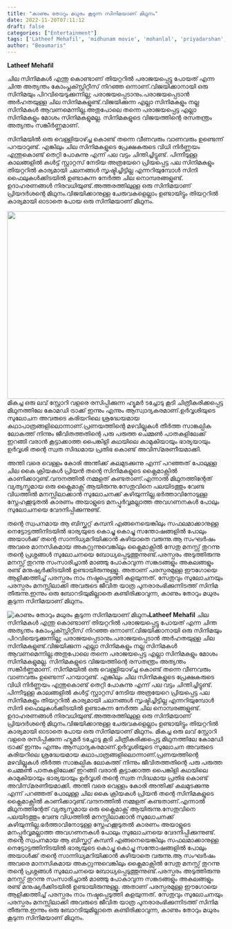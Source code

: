 ```yaml
---
title: "കാണും തോറും മധുരം കൂടുന്ന സിനിമയാണ് മിഥുനം"
date: 2022-11-20T07:11:12
draft: false
categories: ["Entertainment"]
tags: ['Latheef Mehafil', 'midhunam movie', 'mohanlal', 'priyadarshan', 'urvasi']
author: "Beaumaris"
---
```


<strong>Latheef Mehafil </strong>

ചില സിനിമകൾ എന്തു കൊണ്ടാണ് തിയറ്ററിൽ പരാജയപ്പെട്ടു പോയത് എന്ന ചിന്ത അത്യന്തം കോംപ്ലക്സ്റ്റിറ്റീസ് നിറഞ്ഞ ഒന്നാണ്.വിജയിക്കാനായി ഒരു സിനിമയും പിറവിയെടുക്കുന്നില്ല; പരാജയപ്പെടാനും.പരാജയപ്പെടാൻ അർഹതയുള്ള ചില സിനിമകളുണ്ട്.വിജയിക്കുന്ന എല്ലാ സിനിമകളും നല്ല സിനിമകൾ ആവണമെന്നില്ല.അതുപോലെ തന്നെ പരാജയപ്പെട്ട എല്ലാ സിനിമകളും മോശം സിനിമകളുമല്ല. സിനിമകളുടെ വിജയത്തിന്റെ രസതന്ത്രം അത്യന്തം സങ്കീർണ്ണമാണ്.

സിനിമയിൽ ഒരു വെള്ളിയാഴ്ച്ച കൊണ്ട് തന്നെ വീണവരും വാണവരും ഉണ്ടെന്ന് പറയാറുണ്ട്. എങ്കിലും ചില സിനിമകളുടെ പ്രേക്ഷകരുടെ വിധി നിർണ്ണയം എന്തുകൊണ്ട് തെറ്റി പോകുന്നു എന്ന് പല വട്ടം ചിന്തിച്ചിട്ടുണ്ട്. പിന്നീടുള്ള കാലങ്ങളിൽ കൾട്ട് സ്റ്റാറ്റസ് നേടിയ അത്രയേറെ പ്രിയപ്പെട്ട പല സിനിമകളും തിയറ്ററിൽ കാര്യമായി ചലനങ്ങൾ സൃഷ്ടിച്ചിട്ടില്ല എന്നറിയുമ്പോൾ സിനി ഫൈലുകൾക്കിടയിൽ ഉണ്ടാകുന്ന നേർത്ത ചില നൊമ്പരങ്ങളുണ്ട്. ഉദാഹരണങ്ങൾ നിരവധിയുണ്ട്.അത്തരത്തിലുള്ള ഒരു സിനിമയാണ് പ്രിയദർശന്റെ മിഥുനം.വിജയിക്കാനുള്ള ചേരുവകളെല്ലാം ഉണ്ടായിട്ടും തിയറ്ററിൽ കാര്യമായി ഓടാതെ പോയ ഒരു സിനിമയാണ് മിഥുനം.

<img class="wp-image-361272 aligncenter" src="https://cdn.boolokam.com/articles/2022/11/RK509A-300x167.png" alt="" width="781" height="435" />മികച്ച ഒരു ലവ് സ്റ്റോറി വളരെ രസിപ്പിക്കുന്ന ഹ്യൂമർ ടച്ചോടു കൂടി ചിത്രീകരിക്കപ്പെട്ട മിഥുനത്തിലേ കോമഡി ട്രാക്ക് ഇന്നും എന്നും ആസ്വാദ്യകരമാണ്.ഉർവ്വശിയുടെ സുലോചന അവരുടെ കരിയറിലെ ശ്രദ്ധേയമായ കഥാപാത്രങ്ങളിലൊന്നാണ്.പ്രണയത്തിന്റെ മഴവില്ലുകൾ തീർത്ത സാങ്കല്പിക ലോകത്ത് നിന്നും ജീവിതത്തതിന്റെ പരു പരുത്ത ചെമ്മൺ പാതകളിലേക്ക് ഇറങ്ങി വരാൻ കൂട്ടാക്കാത്ത പൈങ്കിളി കഥയിലെ കാമുകിയായും ഭാര്യയായും ഉർവ്വശി തന്റെ സ്വത സിദ്ധമായ പ്രതിഭ കൊണ്ട് അവിസ്‌മരണീയമാക്കി.

അന്തി വരെ വെള്ളം കോരി അന്തിക്ക് കലമുടക്കുന്നു എന്ന് പറഞ്ഞത് പോലുള്ള ചില കൈ ക്രിയകൾ പ്രിയൻ തന്റെ സിനിമകളുടെ ക്ലൈമാക്സിൽ കാണിക്കാറുണ്ട്.വന്ദനത്തിൽ നമ്മളത് കണ്ടതാണ്.എന്നാൽ മിഥുനത്തിന്റേത് വ്യത്യസ്തമായ ഒരു ക്ലൈമാക്സ്‌ ആയിരുന്നു.സേതുവിനെ പലയിടത്തും വേണ്ട വിധത്തിൽ മനസ്സിലാക്കാൻ സുലോചനക്ക് കഴിയുന്നില്ല.ഭർത്താവിനോടുള്ള സ്നേഹക്കൂടുതൽ കാരണം അയാളുടെ മനപ്പൂർവ്വമല്ലാത്ത അവഗണനകൾ പോലും സുലോചനയെ വേദനിപ്പിക്കുന്നുണ്ട്.

തന്റെ സ്വപനമായ ആ ബിസ്ക്കറ്റ് കമ്പനി എങ്ങനെയെങ്കിലും സഫലമാക്കാനുള്ള നെട്ടോട്ടത്തിനിടയിൽ ഭാര്യയുടെ കൊച്ചു കൊച്ചു സന്തോഷങ്ങളിൽ പോലും അയാൾക്ക് തന്റെ സാന്നിധ്യമറിയിക്കാൻ കഴിയാതെ വരുന്നു.ആ സംഘർഷം അവരെ മാനസികമായ അകറ്റുന്നുവെങ്കിലും ക്ലൈമാക്സിൽ സേതു മനസ്സ് തുറന്നു തന്റെ പ്രശ്നങ്ങൾ സുലോചനയെ ബോധ്യപ്പെടുത്തുന്നുണ്ട്.പരസ്പരം അടുത്തിരുന്നു മനസ്സ് തുറന്നു സംസാരിച്ചാൽ മാഞ്ഞു പോകാവുന്ന സങ്കടങ്ങളും അകലങ്ങളും രണ്ട് മനുഷ്യർക്കിടയിൽ ഉണ്ടായിരുന്നുള്ളൂ. അതാണ് പരസ്പരമുള്ള ഈഗോയെ ആളിക്കത്തിച്ച് പരസ്പരം നാം നഷ്ടപ്പെടുത്തി കളയുന്നത്.
സേതുവും സുലോചനയും പരസ്പരം മനസ്സിലാക്കി അവരുടെ ജീവിത യാത്ര പുനരാരംഭിക്കുന്നിടത്ത് സിനിമ തീരുന്നു.ഇന്നും ഒരു ബോറടിയുമില്ലാതെ കണ്ടിരിക്കാവുന്ന, കാണും തോറും മധുരം കൂടുന്ന സിനിമയാണ് മിഥുനം.


![കാണും തോറും മധുരം കൂടുന്ന സിനിമയാണ് മിഥുനം](https://cdn.boolokam.com/articles/2022/11/RK509A-300x167.png)**Latheef Mehafil** ചില സിനിമകൾ എന്തു കൊണ്ടാണ് തിയറ്ററിൽ പരാജയപ്പെട്ടു പോയത് എന്ന ചിന്ത അത്യന്തം കോംപ്ലക്സ്റ്റിറ്റീസ് നിറഞ്ഞ ഒന്നാണ്.വിജയിക്കാനായി ഒരു സിനിമയും പിറവിയെടുക്കുന്നില്ല; പരാജയപ്പെടാനും.പരാജയപ്പെടാൻ അർഹതയുള്ള ചില സിനിമകളുണ്ട്.വിജയിക്കുന്ന എല്ലാ സിനിമകളും നല്ല സിനിമകൾ ആവണമെന്നില്ല.അതുപോലെ തന്നെ പരാജയപ്പെട്ട എല്ലാ സിനിമകളും മോശം സിനിമകളുമല്ല. സിനിമകളുടെ വിജയത്തിന്റെ രസതന്ത്രം അത്യന്തം സങ്കീർണ്ണമാണ്. സിനിമയിൽ ഒരു വെള്ളിയാഴ്ച്ച കൊണ്ട് തന്നെ വീണവരും വാണവരും ഉണ്ടെന്ന് പറയാറുണ്ട്. എങ്കിലും ചില സിനിമകളുടെ പ്രേക്ഷകരുടെ വിധി നിർണ്ണയം എന്തുകൊണ്ട് തെറ്റി പോകുന്നു എന്ന് പല വട്ടം ചിന്തിച്ചിട്ടുണ്ട്. പിന്നീടുള്ള കാലങ്ങളിൽ കൾട്ട് സ്റ്റാറ്റസ് നേടിയ അത്രയേറെ പ്രിയപ്പെട്ട പല സിനിമകളും തിയറ്ററിൽ കാര്യമായി ചലനങ്ങൾ സൃഷ്ടിച്ചിട്ടില്ല എന്നറിയുമ്പോൾ സിനി ഫൈലുകൾക്കിടയിൽ ഉണ്ടാകുന്ന നേർത്ത ചില നൊമ്പരങ്ങളുണ്ട്. ഉദാഹരണങ്ങൾ നിരവധിയുണ്ട്.അത്തരത്തിലുള്ള ഒരു സിനിമയാണ് പ്രിയദർശന്റെ മിഥുനം.വിജയിക്കാനുള്ള ചേരുവകളെല്ലാം ഉണ്ടായിട്ടും തിയറ്ററിൽ കാര്യമായി ഓടാതെ പോയ ഒരു സിനിമയാണ് മിഥുനം. മികച്ച ഒരു ലവ് സ്റ്റോറി വളരെ രസിപ്പിക്കുന്ന ഹ്യൂമർ ടച്ചോടു കൂടി ചിത്രീകരിക്കപ്പെട്ട മിഥുനത്തിലേ കോമഡി ട്രാക്ക് ഇന്നും എന്നും ആസ്വാദ്യകരമാണ്.ഉർവ്വശിയുടെ സുലോചന അവരുടെ കരിയറിലെ ശ്രദ്ധേയമായ കഥാപാത്രങ്ങളിലൊന്നാണ്.പ്രണയത്തിന്റെ മഴവില്ലുകൾ തീർത്ത സാങ്കല്പിക ലോകത്ത് നിന്നും ജീവിതത്തതിന്റെ പരു പരുത്ത ചെമ്മൺ പാതകളിലേക്ക് ഇറങ്ങി വരാൻ കൂട്ടാക്കാത്ത പൈങ്കിളി കഥയിലെ കാമുകിയായും ഭാര്യയായും ഉർവ്വശി തന്റെ സ്വത സിദ്ധമായ പ്രതിഭ കൊണ്ട് അവിസ്‌മരണീയമാക്കി. അന്തി വരെ വെള്ളം കോരി അന്തിക്ക് കലമുടക്കുന്നു എന്ന് പറഞ്ഞത് പോലുള്ള ചില കൈ ക്രിയകൾ പ്രിയൻ തന്റെ സിനിമകളുടെ ക്ലൈമാക്സിൽ കാണിക്കാറുണ്ട്.വന്ദനത്തിൽ നമ്മളത് കണ്ടതാണ്.എന്നാൽ മിഥുനത്തിന്റേത് വ്യത്യസ്തമായ ഒരു ക്ലൈമാക്സ്‌ ആയിരുന്നു.സേതുവിനെ പലയിടത്തും വേണ്ട വിധത്തിൽ മനസ്സിലാക്കാൻ സുലോചനക്ക് കഴിയുന്നില്ല.ഭർത്താവിനോടുള്ള സ്നേഹക്കൂടുതൽ കാരണം അയാളുടെ മനപ്പൂർവ്വമല്ലാത്ത അവഗണനകൾ പോലും സുലോചനയെ വേദനിപ്പിക്കുന്നുണ്ട്. തന്റെ സ്വപനമായ ആ ബിസ്ക്കറ്റ് കമ്പനി എങ്ങനെയെങ്കിലും സഫലമാക്കാനുള്ള നെട്ടോട്ടത്തിനിടയിൽ ഭാര്യയുടെ കൊച്ചു കൊച്ചു സന്തോഷങ്ങളിൽ പോലും അയാൾക്ക് തന്റെ സാന്നിധ്യമറിയിക്കാൻ കഴിയാതെ വരുന്നു.ആ സംഘർഷം അവരെ മാനസികമായ അകറ്റുന്നുവെങ്കിലും ക്ലൈമാക്സിൽ സേതു മനസ്സ് തുറന്നു തന്റെ പ്രശ്നങ്ങൾ സുലോചനയെ ബോധ്യപ്പെടുത്തുന്നുണ്ട്.പരസ്പരം അടുത്തിരുന്നു മനസ്സ് തുറന്നു സംസാരിച്ചാൽ മാഞ്ഞു പോകാവുന്ന സങ്കടങ്ങളും അകലങ്ങളും രണ്ട് മനുഷ്യർക്കിടയിൽ ഉണ്ടായിരുന്നുള്ളൂ. അതാണ് പരസ്പരമുള്ള ഈഗോയെ ആളിക്കത്തിച്ച് പരസ്പരം നാം നഷ്ടപ്പെടുത്തി കളയുന്നത്. സേതുവും സുലോചനയും പരസ്പരം മനസ്സിലാക്കി അവരുടെ ജീവിത യാത്ര പുനരാരംഭിക്കുന്നിടത്ത് സിനിമ തീരുന്നു.ഇന്നും ഒരു ബോറടിയുമില്ലാതെ കണ്ടിരിക്കാവുന്ന, കാണും തോറും മധുരം കൂടുന്ന സിനിമയാണ് മിഥുനം.
